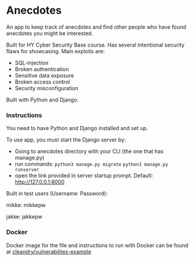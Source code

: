 # Anecdotes

An app to keep track of anecdotes and find other people who have found anecdotes you might be interested.

Built for HY Cyber Security Base course. Has several intentional security flaws for showcasing. Main exploits are:
- SQL-injection
- Broken authentication
- Sensitive data exposure
- Broken access control
- Security misconfiguration

Built with Python and Django.

### Instructions

You need to have Python and Django installed and set up.

To use app, you must start the Django server by:
- Going to anecdotes directory with your CLI (the one that has manage.py)
- run commands: 
``` python3 manage.py migrate ```
``` python3 manage.py runserver ```
- open the link provided in server startup prompt. Default: http://127.0.0.1:8000

Built in test users (Username: Password):

mikke: mikkepw

jakke: jakkepw

### Docker

Docker image for the file and instructions to run with Docker can be found at [cleandry/vulnerabilites-example](https://hub.docker.com/repository/docker/cleandry/vulnerabilities-example)
